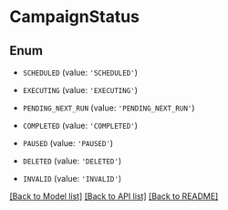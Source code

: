 # CampaignStatus


## Enum

* `SCHEDULED` (value: `'SCHEDULED'`)

* `EXECUTING` (value: `'EXECUTING'`)

* `PENDING_NEXT_RUN` (value: `'PENDING_NEXT_RUN'`)

* `COMPLETED` (value: `'COMPLETED'`)

* `PAUSED` (value: `'PAUSED'`)

* `DELETED` (value: `'DELETED'`)

* `INVALID` (value: `'INVALID'`)

[[Back to Model list]](../README.md#documentation-for-models) [[Back to API list]](../README.md#documentation-for-api-endpoints) [[Back to README]](../README.md)


